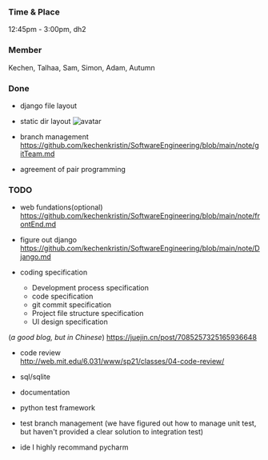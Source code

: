 ### Time & Place
12:45pm - 3:00pm, dh2

### Member
Kechen, Talhaa, Sam, Simon, Adam, Autumn

### Done
- django file layout 
- static dir layout
![avatar](https://github.com/kechenkristin/SoftwareEngineering/blob/main/img/layout.png)

- branch management  
https://github.com/kechenkristin/SoftwareEngineering/blob/main/note/gitTeam.md

- agreement of pair programming

### TODO
- web fundations(optional)  
https://github.com/kechenkristin/SoftwareEngineering/blob/main/note/frontEnd.md

- figure out django  
https://github.com/kechenkristin/SoftwareEngineering/blob/main/note/Django.md

- coding specification  
	- Development process specification
	- code specification
	- git commit specification
	- Project file structure specification
	- UI design specification

(*a good blog, but in Chinese*)
https://juejin.cn/post/7085257325165936648  

- code review  
http://web.mit.edu/6.031/www/sp21/classes/04-code-review/

- sql/sqlite

- documentation

- python test framework

- test branch management
(we have figured out how to manage unit test, but haven't provided a clear solution to integration test)

- ide
I highly recommand pycharm


